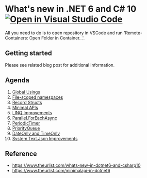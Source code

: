 # What's new in .NET 6 and C# 10 [![Open in Visual Studio Code](https://open.vscode.dev/badges/open-in-vscode.svg)](https://open.vscode.dev/NikiforovAll/whats-new-in-dotnet6)

All you need to do is to open repository in VSCode and run 'Remote-Containers: Open Folder in Container...'.

## Getting started

Please see related blog post for additional information.

## Agenda

1. [Global Usings](./GlobalUsings/Program.cs)
2. [File-scoped namespaces](./FileScopedNamespaces/Program.cs)
3. [Record Structs](./RecordStructs/Program.cs)
4. [Minimal APIs](./MinimalAPI/Program.cs)
5. [LINQ Improvements](./LINQ/Program.cs)
6. [Parallel.ForEachAsync](./ParallelForEachAsync/Program.cs)
7. [PeriodicTimer](./PeriodicTimer/Program.cs)
8. [PriorityQueue](./PriorityQueue/Program.cs)
9. [DateOnly and TimeOnly](./DateOnly/Program.cs)
10. [System.Text.Json Improvements](./SystemTextJson/Program.cs)

## Reference

* <https://www.theurlist.com/whats-new-in-dotnet6-and-csharp10>
* <https://www.theurlist.com/minimalapi-in-dotnet6>